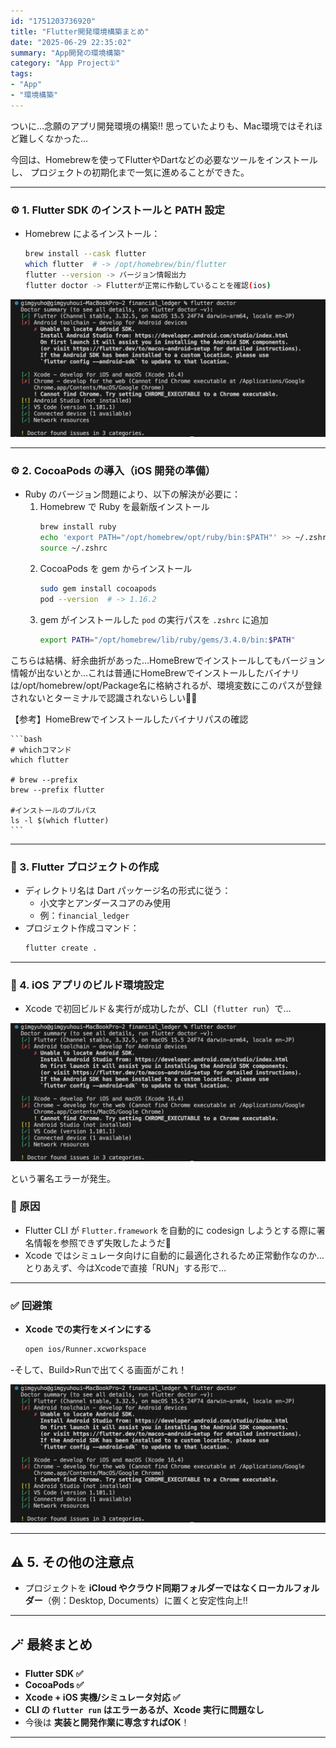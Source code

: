 ```yaml
---
id: "1751203736920"
title: "Flutter開発環境構築まとめ"
date: "2025-06-29 22:35:02"
summary: "App開発の環境構築"
category: "App Project①"
tags:
- "App"
- "環境構築"
---
```



ついに…念願のアプリ開発環境の構築‼️
思っていたよりも、Mac環境ではそれほど難しくなかった…

今回は、Homebrewを使ってFlutterやDartなどの必要なツールをインストールし、
プロジェクトの初期化まで一気に進めることができた。

---
### ⚙️ 1. Flutter SDK のインストールと PATH 設定
- Homebrew によるインストール：
  ```bash
  brew install --cask flutter
  which flutter  # -> /opt/homebrew/bin/flutter
  flutter --version -> バージョン情報出力
  flutter doctor -> Flutterが正常に作動していることを確認(ios)
  ```


![image](https://raw.githubusercontent.com/Kim-kyuho/kyulog/main/public/blog-images/U2NyZWVuc2hvdCAy.png)

---
### ⚙️ 2. CocoaPods の導入（iOS 開発の準備）
- Ruby のバージョン問題により、以下の解決が必要に：
  1. Homebrew で Ruby を最新版インストール
     ```bash
     brew install ruby
     echo 'export PATH="/opt/homebrew/opt/ruby/bin:$PATH"' >> ~/.zshrc
     source ~/.zshrc
     ```
  2. CocoaPods を gem からインストール
     ```bash
     sudo gem install cocoapods
     pod --version  # -> 1.16.2
     ```
  3. gem がインストールした `pod` の実行パスを `.zshrc` に追加
     ```bash
     export PATH="/opt/homebrew/lib/ruby/gems/3.4.0/bin:$PATH"
     ```

こちらは結構、紆余曲折があった…HomeBrewでインストールしてもバージョン情報が出ないとか…これは普通にHomeBrewでインストールしたバイナリは/opt/homebrew/opt/Package名に格納されるが、環境変数にこのパスが登録されないとターミナルで認識されないらしい😵‍💫

【参考】HomeBrewでインストールしたバイナリパスの確認


    ```bash
    # whichコマンド
    which flutter

    # brew --prefix
    brew --prefix flutter

    #インストールのプルパス
    ls -l $(which flutter)
    ```

---

### 📂 3. Flutter プロジェクトの作成
- ディレクトリ名は Dart パッケージ名の形式に従う：
  - 小文字とアンダースコアのみ使用
  - 例：`financial_ledger`
- プロジェクト作成コマンド：
  ```bash
  flutter create .
  ```

---

### 📲 4. iOS アプリのビルド環境設定
- Xcode で初回ビルド＆実行が成功したが、CLI（`flutter run`）で…


![image](https://raw.githubusercontent.com/Kim-kyuho/kyulog/main/public/blog-images/U2NyZWVuc2hvdCAy.png)

  という署名エラーが発生。

### 👀 原因
- Flutter CLI が `Flutter.framework` を自動的に codesign しようとする際に署名情報を参照できず失敗したようだ🫠
- Xcode ではシミュレータ向けに自動的に最適化されるため正常動作なのか…とりあえず、今はXcodeで直接「RUN」する形で…

---

### ✅ 回避策
- **Xcode での実行をメインにする**
  ```bash
  open ios/Runner.xcworkspace  
  ```
-そして、Build>Runで出てくる画面がこれ！


![image](https://raw.githubusercontent.com/Kim-kyuho/kyulog/main/public/blog-images/U2NyZWVuc2hvdCAy.png)



---



## ⚠️ 5. その他の注意点
- プロジェクトを **iCloud やクラウド同期フォルダーではなくローカルフォルダー**（例：Desktop, Documents）に置くと安定性向上‼️

---

## 🪄 最終まとめ
- **Flutter SDK ✅**
- **CocoaPods ✅**
- **Xcode + iOS 実機/シミュレータ対応 ✅**
- **CLI の `flutter run` はエラーあるが、Xcode 実行に問題なし**
- 今後は **実装と開発作業に専念すればOK**！

---




